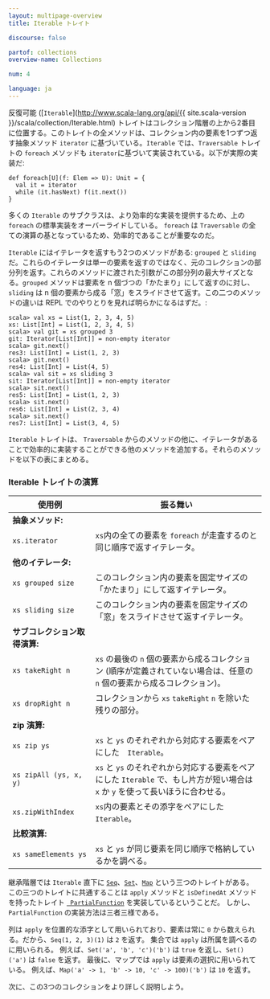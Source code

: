 ```yaml
---
layout: multipage-overview
title: Iterable トレイト

discourse: false

partof: collections
overview-name: Collections

num: 4

language: ja
---
```


反復可能 ([`Iterable`](http://www.scala-lang.org/api/{{ site.scala-version }}/scala/collection/Iterable.html) トレイトはコレクション階層の上から2番目に位置する。このトレイトの全メソッドは、コレクション内の要素を1つずつ返す抽象メソッド `iterator` に基づいている。`Iterable` では、`Traversable` トレイトの `foreach` メソッドも `iterator`に基づいて実装されている。以下が実際の実装だ:

    def foreach[U](f: Elem => U): Unit = {
      val it = iterator
      while (it.hasNext) f(it.next())
    }

多くの `Iterable` のサブクラスは、より効率的な実装を提供するため、上の `foreach` の標準実装をオーバーライドしている。 `foreach` は `Traversable` の全ての演算の基となっているため、効率的であることが重要なのだ。

`Iterable` にはイテレータを返すもう2つのメソッドがある: `grouped` と `sliding` だ。これらのイテレータは単一の要素を返すのではなく、元のコレクションの部分列を返す。これらのメソッドに渡された引数がこの部分列の最大サイズとなる。`grouped` メソッドは要素を n 個づつの「かたまり」にして返すのに対し、 `sliding` は n 個の要素から成る「窓」をスライドさせて返す。この二つのメソッドの違いは REPL でのやりとりを見れば明らかになるはずだ。:

    scala> val xs = List(1, 2, 3, 4, 5)
    xs: List[Int] = List(1, 2, 3, 4, 5)
    scala> val git = xs grouped 3
    git: Iterator[List[Int]] = non-empty iterator
    scala> git.next()
    res3: List[Int] = List(1, 2, 3)
    scala> git.next()
    res4: List[Int] = List(4, 5)
    scala> val sit = xs sliding 3
    sit: Iterator[List[Int]] = non-empty iterator
    scala> sit.next()
    res5: List[Int] = List(1, 2, 3)
    scala> sit.next()
    res6: List[Int] = List(2, 3, 4)
    scala> sit.next()
    res7: List[Int] = List(3, 4, 5)

`Iterable` トレイトは、 `Traversable` からのメソッドの他に、イテレータがあることで効率的に実装することができる他のメソッドを追加する。それらのメソッドを以下の表にまとめる。

### Iterable トレイトの演算

| 使用例                     | 振る舞い                                        |
| ------                    | ------                                        |
|  **抽象メソッド:**          |                                                |
|  `xs.iterator`            |`xs`内の全ての要素を `foreach` が走査するのと同じ順序で返すイテレータ。|
|  **他のイテレータ:**     　　|                                               |
|  `xs grouped size`        |このコレクション内の要素を固定サイズの「かたまり」にして返すイテレータ。|
|  `xs sliding size`        |このコレクション内の要素を固定サイズの「窓」をスライドさせて返すイテレータ。|
|  **サブコレクション取得演算:**　|                           |
|  `xs takeRight n`         |`xs` の最後の `n` 個の要素から成るコレクション (順序が定義されていない場合は、任意の `n` 個の要素から成るコレクション)。|
|  `xs dropRight n`         |コレクションから `xs` `takeRight` `n` を除いた残りの部分。|
|  **zip 演算:**             |                                               |
|  `xs zip ys`              |`xs` と `ys` のそれぞれから対応する要素をペアにした　`Iterable`。|
|  `xs zipAll (ys, x, y)`   |`xs` と `ys` のそれぞれから対応する要素をペアにした `Iterable` で、もし片方が短い場合は `x` か `y` を使って長いほうに合わせる。|
|  `xs.zipWithIndex`        |`xs`内の要素とその添字をペアにした `Iterable`。|
|  **比較演算:**        　　  |                                               |
|  `xs sameElements ys`     |`xs` と `ys` が同じ要素を同じ順序で格納しているかを調べる。|

継承階層では `Iterable` 直下に [`Seq`](https://www.scala-lang.org/api/current/scala/collection/Seq.html)、[`Set`](https://www.scala-lang.org/api/current/scala/collection/Set.html)、[`Map`](https://www.scala-lang.org/api/current/scala/collection/Map.html) という三つのトレイトがある。
この三つのトレイトに共通することは `apply` メソッドと `isDefinedAt` メソッドを持ったトレイト [`
PartialFunction`](https://www.scala-lang.org/api/current/scala/PartialFunction.html) を実装しているということだ。
しかし、`PartialFunction` の実装方法は三者三様である。

列は `apply` を位置的な添字として用いられており、要素は常に `0`
から数えられる。だから、`Seq(1, 2, 3)(1)` は `2` を返す。
集合では `apply` は所属を調べるのに用いられる。
例えば、`Set('a', 'b', 'c')('b')` は `true` を返し、`Set()('a')` は `false` を返す。
最後に、マップでは `apply` は要素の選択に用いられている。
例えば、`Map('a' -> 1, 'b' -> 10, 'c' -> 100)('b')` は `10` を返す。

次に、この3つのコレクションをより詳しく説明しよう。
